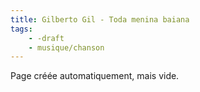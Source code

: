 ```yaml
---
title: Gilberto Gil - Toda menina baiana
tags:
    - -draft
    - musique/chanson
---
```


Page créée automatiquement, mais vide.
